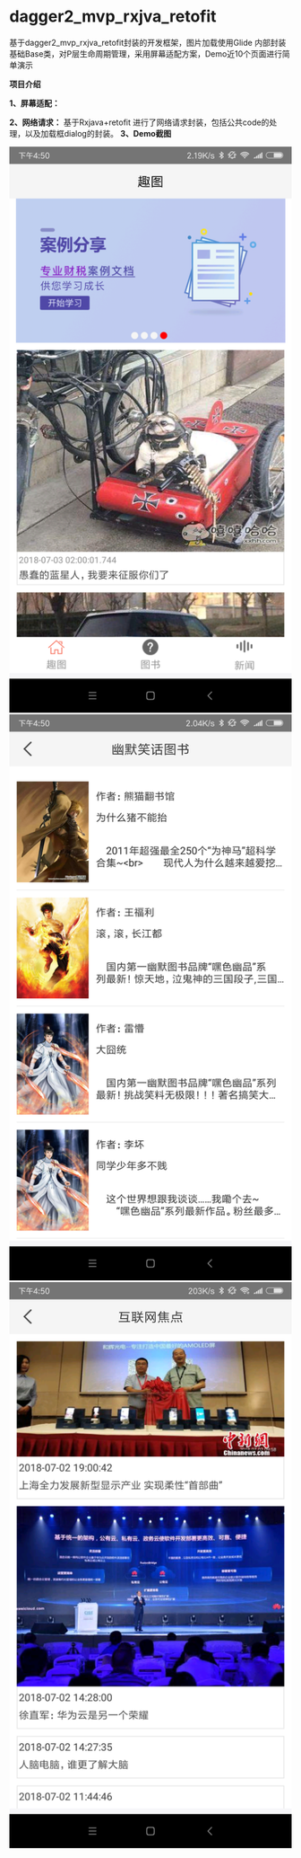# dagger2_mvp_rxjva_retofit
基于dagger2_mvp_rxjva_retofit封装的开发框架，图片加载使用Glide 内部封装基础Base类，对P层生命周期管理，采用屏幕适配方案，Demo近10个页面进行简单演示

**项目介绍**

**1、屏幕适配：**


**2、网络请求：**
基于Rxjava+retofit 进行了网络请求封装，包括公共code的处理，以及加载框dialog的封装。
**3、Demo截图**

![Alt text](/imager/Screenshot_2018-07-03-16-50-31-279_com.example.rx.png)
![Alt text](/imager/Screenshot_2018-07-03-16-50-38-874_com.example.rx.png)
![Alt text](/imager/Screenshot_2018-07-03-16-50-56-815_com.example.rx.png)



